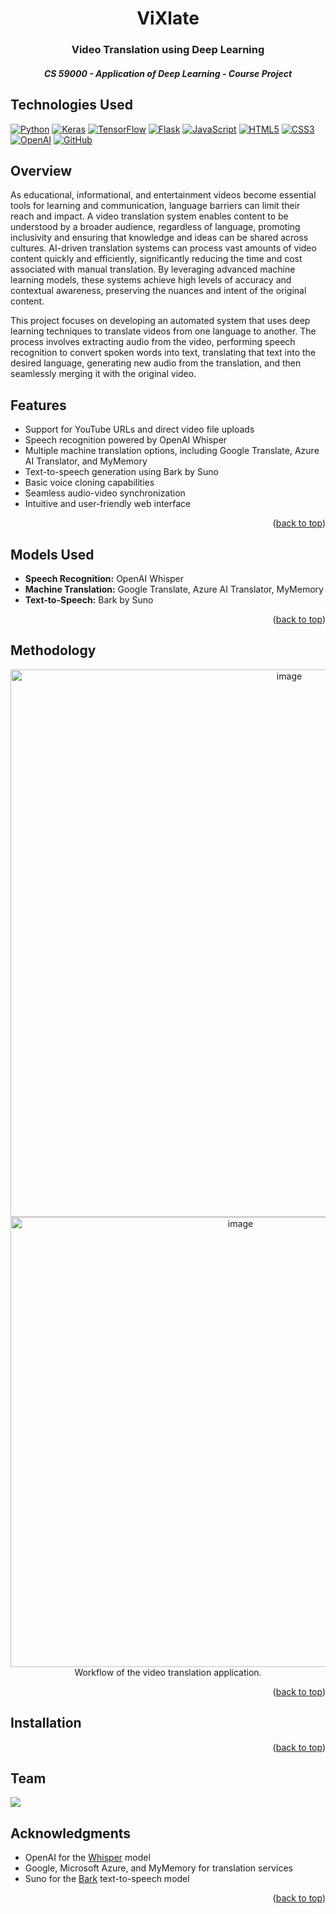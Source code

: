 <a id="readme-top"></a>

<div align="center">
  <h1 align="center">ViXlate</h1>
  <h3 align="center">Video Translation using Deep Learning</h3>
  <h5 align="center">CS 59000 - Application of Deep Learning - Course Project</h5>
</div>


## Technologies Used
[![Python](https://img.shields.io/badge/python-3670A0?style=for-the-badge&logo=python&logoColor=ffdd54)](https://www.python.org/)
[![Keras](https://img.shields.io/badge/Keras-%23D00000.svg?style=for-the-badge&logo=Keras&logoColor=white)](https://keras.io/)
[![TensorFlow](https://img.shields.io/badge/TensorFlow-%23FF6F00.svg?style=for-the-badge&logo=TensorFlow&logoColor=white)](https://www.tensorflow.org/)
[![Flask](https://img.shields.io/badge/flask-%23000.svg?style=for-the-badge&logo=flask&logoColor=white)](https://flask.palletsprojects.com/en/3.0.x/)
[![JavaScript](https://img.shields.io/badge/javascript-%23323330.svg?style=for-the-badge&logo=javascript&logoColor=%23F7DF1E)](https://www.javascript.com/)
[![HTML5](https://img.shields.io/badge/html5-%23E34F26.svg?style=for-the-badge&logo=html5&logoColor=white)](https://dev.w3.org/html5/spec-LC/)
[![CSS3](https://img.shields.io/badge/css3-%231572B6.svg?style=for-the-badge&logo=css3&logoColor=white)](https://www.css3.info/)
[![OpenAI](https://img.shields.io/badge/OpenAI-412991?style=for-the-badge&logo=openai&logoColor=white)](https://openai.com/)
[![GitHub](https://img.shields.io/badge/GitHub-100000?style=for-the-badge&logo=github&logoColor=white)](https://github.com/)

## Overview
As educational, informational, and entertainment videos become essential tools for learning and communication, language barriers can limit their reach and impact. A video translation system enables content to be understood by a broader audience, regardless of language, promoting inclusivity and ensuring that knowledge and ideas can be shared across cultures. AI-driven translation systems can process vast amounts of video content quickly and efficiently, significantly reducing the time and cost associated with manual translation. By leveraging advanced machine learning models, these systems achieve high levels of accuracy and contextual awareness, preserving the nuances and intent of the original content.

This project focuses on developing an automated system that uses deep learning techniques to translate videos from one language to another. The process involves extracting audio from the video, performing speech recognition to convert spoken words into text, translating that text into the desired language, generating new audio from the translation, and then seamlessly merging it with the original video.

## Features
* Support for YouTube URLs and direct video file uploads
* Speech recognition powered by OpenAI Whisper
* Multiple machine translation options, including Google Translate, Azure AI Translator, and MyMemory
* Text-to-speech generation using Bark by Suno
* Basic voice cloning capabilities
* Seamless audio-video synchronization
* Intuitive and user-friendly web interface
  
<p align="right">(<a href="#readme-top">back to top</a>)</p>

## Models Used
* **Speech Recognition:** OpenAI Whisper
* **Machine Translation:** Google Translate, Azure AI Translator, MyMemory
* **Text-to-Speech:** Bark by Suno
<p align="right">(<a href="#readme-top">back to top</a>)</p>

## Methodology
<div align="center">
    <img width="876" alt="image" src="https://github.com/user-attachments/assets/242f6566-c008-48ae-a68f-7fded24099a3">
    <img width="720" alt="image" src="https://github.com/user-attachments/assets/cb606b06-54fa-418c-b836-6a3af7397f78">
    <div>Workflow of the video translation application.</div>
</div>

<p align="right">(<a href="#readme-top">back to top</a>)</p>

## Installation
<p align="right">(<a href="#readme-top">back to top</a>)</p>

## Team
<a href="https://github.com/ChiragBellara/Video-Translation-Using-Deep-Learning/graphs/contributors">
  <img src="https://contrib.rocks/image?repo=ChiragBellara/Video-Translation-Using-Deep-Learning" />
</a>

## Acknowledgments
- OpenAI for the <a href="https://github.com/openai/whisper">Whisper</a> model
- Google, Microsoft Azure, and MyMemory for translation services
- Suno for the <a href="https://github.com/suno-ai/bark">Bark</a> text-to-speech model

<p align="right">(<a href="#readme-top">back to top</a>)</p>
